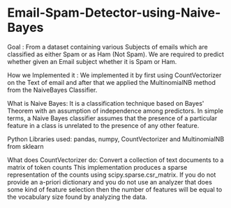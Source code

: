 # Email-Spam-Detector-using-Naive-Bayes
Goal :
From a dataset containing various Subjects of emails which are classified as either Spam or as Ham (Not Spam).
We are required to predict whether given an Email subject whether it is Spam or Ham.

How we Implemented it :
We implemented it by first using CountVectorizer on the Text of email and after that we applied the MultinomialNB method from the NaiveBayes Classifier.

What is Naive Bayes:
It is a classification technique based on Bayes' Theorem with an assumption of independence among predictors. In simple terms, a Naive Bayes classifier assumes that the presence of a particular feature in a class is unrelated to the presence of any other feature.

Python Libraries used:
pandas, numpy, CountVectorizer and MultinomialNB from sklearn

What does CountVectorizer do:
Convert a collection of text documents to a matrix of token counts This implementation produces a sparse representation of the counts using scipy.sparse.csr_matrix. If you do not provide an a-priori dictionary and you do not use an analyzer that does some kind of feature selection then the number of features will be equal to the vocabulary size found by analyzing the data.
